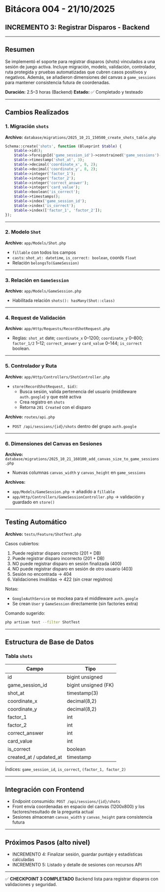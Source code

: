 # Bitácora 004 - 21/10/2025

## INCREMENTO 3: Registrar Disparos - Backend

---

## Resumen

Se implementó el soporte para registrar disparos (shots) vinculados a una sesión de juego activa. Incluye migración, modelo, validación, controlador, ruta protegida y pruebas automatizadas que cubren casos positivos y negativos. Además, se añadieron dimensiones del canvas a `game_sessions` para mantener consistencia futura de coordenadas.

**Duración:** 2.5–3 horas (Backend)
**Estado:** ✅ Completado y testeado

---

## Cambios Realizados

### 1. Migración `shots`

**Archivo:** `database/migrations/2025_10_21_150500_create_shots_table.php`

```php
Schema::create('shots', function (Blueprint $table) {
    $table->id();
    $table->foreignId('game_session_id')->constrained('game_sessions')->onDelete('cascade');
    $table->timestamp('shot_at', 3);
    $table->decimal('coordinate_x', 8, 2);
    $table->decimal('coordinate_y', 8, 2);
    $table->integer('factor_1');
    $table->integer('factor_2');
    $table->integer('correct_answer');
    $table->integer('card_value');
    $table->boolean('is_correct');
    $table->timestamps();
    $table->index('game_session_id');
    $table->index('is_correct');
    $table->index(['factor_1', 'factor_2']);
});
```

---

### 2. Modelo `Shot`

**Archivo:** `app/Models/Shot.php`

- `fillable` con todos los campos
- `casts`: `shot_at: datetime`, `is_correct: boolean`, coords `float`
- Relación `belongsTo(GameSession)`

---

### 3. Relación en `GameSession`

**Archivo:** `app/Models/GameSession.php`

- Habilitada relación `shots(): hasMany(Shot::class)`

---

### 4. Request de Validación

**Archivo:** `app/Http/Requests/RecordShotRequest.php`

- Reglas: `shot_at` date; `coordinate_x` 0–1200; `coordinate_y` 0–800; `factor_1/2` 1–12; `correct_answer` y `card_value` 0–144; `is_correct` boolean.

---

### 5. Controlador y Ruta

**Archivo:** `app/Http/Controllers/ShotController.php`

- `store(RecordShotRequest, $id)`:
  - Busca sesión, valida pertenencia del usuario (middleware `auth.google`) y que esté activa
  - Crea registro en `shots`
  - Retorna `201 Created` con el disparo

**Archivo:** `routes/api.php`

- `POST /api/sessions/{id}/shots` dentro del grupo `auth.google`

---

### 6. Dimensiones del Canvas en Sesiones

**Archivo:** `database/migrations/2025_10_21_160100_add_canvas_size_to_game_sessions.php`

- Nuevas columnas `canvas_width` y `canvas_height` en `game_sessions`

**Archivos:**
- `app/Models/GameSession.php` → añadido a `fillable`
- `app/Http/Controllers/GameSessionController.php` → validación y guardado en `store()`

---

## Testing Automático

**Archivo:** `tests/Feature/ShotTest.php`

Casos cubiertos:
1. Puede registrar disparo correcto (201 + DB)
2. Puede registrar disparo incorrecto (201 + DB)
3. NO puede registrar disparo en sesión finalizada (400)
4. NO puede registrar disparo en sesión de otro usuario (403)
5. Sesión no encontrada → 404
6. Validaciones inválidas → 422 (sin crear registros)

Notas:
- `GoogleAuthService` se mockea para el middleware `auth.google`
- Se crean `User` y `GameSession` directamente (sin factories extra)

Comando sugerido:
```bash
php artisan test --filter ShotTest
```

---

## Estructura de Base de Datos

### Tabla `shots`
| Campo | Tipo |
|-------|------|
| id | bigint unsigned |
| game_session_id | bigint unsigned (FK) |
| shot_at | timestamp(3) |
| coordinate_x | decimal(8,2) |
| coordinate_y | decimal(8,2) |
| factor_1 | int |
| factor_2 | int |
| correct_answer | int |
| card_value | int |
| is_correct | boolean |
| created_at / updated_at | timestamp |

Índices: `game_session_id`, `is_correct`, `(factor_1, factor_2)`

---

## Integración con Frontend

- Endpoint consumido: `POST /api/sessions/{id}/shots`
- Front envía coordenadas en espacio del canvas (1200x800) y los factores/resultado de la pregunta actual
- Sesiones almacenan `canvas_width` y `canvas_height` para consistencia futura

---

## Próximos Pasos (alto nivel)

- INCREMENTO 4: Finalizar sesión, guardar puntaje y estadísticas calculadas
- INCREMENTO 5: Listado y detalle de sesiones con recursos API

---

✅ **CHECKPOINT 3 COMPLETADO**
Backend lista para registrar disparos con validaciones y seguridad.

